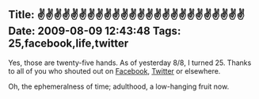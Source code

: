 Title: ✌✌✌✌✌✌✌✌✌✌✌✌✌✌✌✌✌✌✌✌✌✌✌✌✌
Date: 2009-08-09 12:43:48
Tags: 25,facebook,life,twitter
---
Yes, those are twenty-five hands. As of yesterday 8/8, I turned 25. Thanks to all of you who shouted out on <a href="http://facebook.com/damog">Facebook</a>, <a href="http://twitter.com/habanerd">Twitter</a> or elsewhere.

Oh, the ephemeralness of time; adulthood, a low-hanging fruit now.